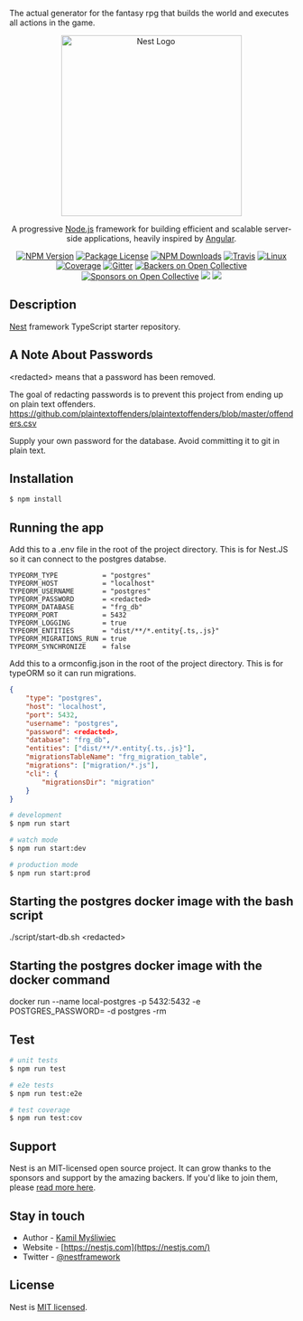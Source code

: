 The actual generator for the fantasy rpg that builds the world and executes all actions in the game.

<p align="center">
  <a href="http://nestjs.com/" target="blank"><img src="https://nestjs.com/img/logo_text.svg" width="320" alt="Nest Logo" /></a>
</p>

[travis-image]: https://api.travis-ci.org/nestjs/nest.svg?branch=master
[travis-url]: https://travis-ci.org/nestjs/nest
[linux-image]: https://img.shields.io/travis/nestjs/nest/master.svg?label=linux
[linux-url]: https://travis-ci.org/nestjs/nest

  <p align="center">A progressive <a href="http://nodejs.org" target="blank">Node.js</a> framework for building efficient and scalable server-side applications, heavily inspired by <a href="https://angular.io" target="blank">Angular</a>.</p>
    <p align="center">
<a href="https://www.npmjs.com/~nestjscore"><img src="https://img.shields.io/npm/v/@nestjs/core.svg" alt="NPM Version" /></a>
<a href="https://www.npmjs.com/~nestjscore"><img src="https://img.shields.io/npm/l/@nestjs/core.svg" alt="Package License" /></a>
<a href="https://www.npmjs.com/~nestjscore"><img src="https://img.shields.io/npm/dm/@nestjs/core.svg" alt="NPM Downloads" /></a>
<a href="https://travis-ci.org/nestjs/nest"><img src="https://api.travis-ci.org/nestjs/nest.svg?branch=master" alt="Travis" /></a>
<a href="https://travis-ci.org/nestjs/nest"><img src="https://img.shields.io/travis/nestjs/nest/master.svg?label=linux" alt="Linux" /></a>
<a href="https://coveralls.io/github/nestjs/nest?branch=master"><img src="https://coveralls.io/repos/github/nestjs/nest/badge.svg?branch=master#5" alt="Coverage" /></a>
<a href="https://gitter.im/nestjs/nestjs?utm_source=badge&utm_medium=badge&utm_campaign=pr-badge&utm_content=body_badge"><img src="https://badges.gitter.im/nestjs/nestjs.svg" alt="Gitter" /></a>
<a href="https://opencollective.com/nest#backer"><img src="https://opencollective.com/nest/backers/badge.svg" alt="Backers on Open Collective" /></a>
<a href="https://opencollective.com/nest#sponsor"><img src="https://opencollective.com/nest/sponsors/badge.svg" alt="Sponsors on Open Collective" /></a>
  <a href="https://paypal.me/kamilmysliwiec"><img src="https://img.shields.io/badge/Donate-PayPal-dc3d53.svg"/></a>
  <a href="https://twitter.com/nestframework"><img src="https://img.shields.io/twitter/follow/nestframework.svg?style=social&label=Follow"></a>
</p>
  <!--[![Backers on Open Collective](https://opencollective.com/nest/backers/badge.svg)](https://opencollective.com/nest#backer)
  [![Sponsors on Open Collective](https://opencollective.com/nest/sponsors/badge.svg)](https://opencollective.com/nest#sponsor)-->

## Description

[Nest](https://github.com/nestjs/nest) framework TypeScript starter repository.

## A Note About Passwords

\<redacted\> means that a password has been removed.

The goal of redacting passwords is to prevent this project from ending up on plain text offenders.
https://github.com/plaintextoffenders/plaintextoffenders/blob/master/offenders.csv

Supply your own password for the database. Avoid committing it to git in plain text.

## Installation

```bash
$ npm install
```

## Running the app

Add this to a .env file in the root of the project directory.
This is for Nest.JS so it can connect to the postgres databse.
```env
TYPEORM_TYPE           = "postgres"
TYPEORM_HOST           = "localhost"
TYPEORM_USERNAME       = "postgres"
TYPEORM_PASSWORD       = <redacted>
TYPEORM_DATABASE       = "frg_db"
TYPEORM_PORT           = 5432
TYPEORM_LOGGING        = true
TYPEORM_ENTITIES       = "dist/**/*.entity{.ts,.js}"
TYPEORM_MIGRATIONS_RUN = true
TYPEORM_SYNCHRONIZE    = false
```

Add this to a ormconfig.json in the root of the project directory.
This is for typeORM so it can run migrations.
```json
{
    "type": "postgres",
    "host": "localhost",
    "port": 5432,
    "username": "postgres",
    "password": <redacted>,
    "database": "frg_db",
    "entities": ["dist/**/*.entity{.ts,.js}"],
    "migrationsTableName": "frg_migration_table",
    "migrations": ["migration/*.js"],
    "cli": {
        "migrationsDir": "migration"
    }
}
```

```bash
# development
$ npm run start

# watch mode
$ npm run start:dev

# production mode
$ npm run start:prod
```

## Starting the postgres docker image with the bash script
./script/start-db.sh \<redacted\>


## Starting the postgres docker image with the docker command
docker run --name local-postgres -p 5432:5432 -e POSTGRES_PASSWORD=<redacted> -d postgres -rm

## Test

```bash
# unit tests
$ npm run test

# e2e tests
$ npm run test:e2e

# test coverage
$ npm run test:cov
```

## Support

Nest is an MIT-licensed open source project. It can grow thanks to the sponsors and support by the amazing backers. If you'd like to join them, please [read more here](https://docs.nestjs.com/support).

## Stay in touch

- Author - [Kamil Myśliwiec](https://kamilmysliwiec.com)
- Website - [https://nestjs.com](https://nestjs.com/)
- Twitter - [@nestframework](https://twitter.com/nestframework)

## License

  Nest is [MIT licensed](LICENSE).
